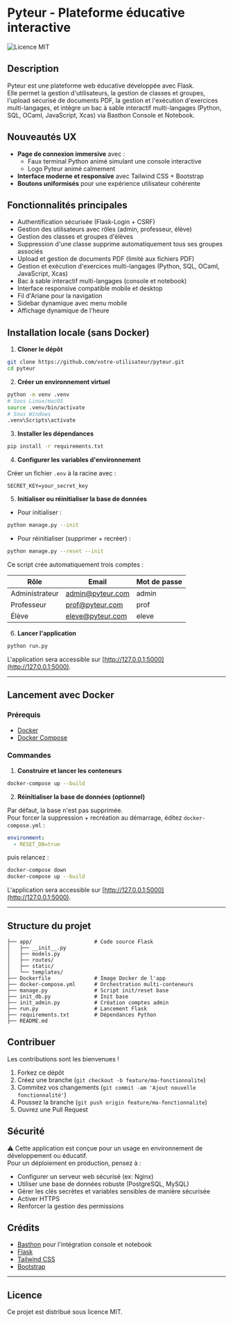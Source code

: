# Pyteur - Plateforme éducative interactive

![Licence MIT](https://img.shields.io/badge/Licence-MIT-green)

## Description
Pyteur est une plateforme web éducative développée avec Flask.  
Elle permet la gestion d'utilisateurs, la gestion de classes et groupes, l'upload sécurisé de documents PDF, la gestion et l'exécution d'exercices multi-langages, et intègre un bac à sable interactif multi-langages (Python, SQL, OCaml, JavaScript, Xcas) via Basthon Console et Notebook.

## Nouveautés UX
- **Page de connexion immersive** avec :
  - Faux terminal Python animé simulant une console interactive
  - Logo Pyteur animé calmement
- **Interface moderne et responsive** avec Tailwind CSS + Bootstrap
- **Boutons uniformisés** pour une expérience utilisateur cohérente

## Fonctionnalités principales
- Authentification sécurisée (Flask-Login + CSRF)
- Gestion des utilisateurs avec rôles (admin, professeur, élève)
- Gestion des classes et groupes d'élèves
- Suppression d'une classe supprime automatiquement tous ses groupes associés
- Upload et gestion de documents PDF (limité aux fichiers PDF)
- Gestion et exécution d'exercices multi-langages (Python, SQL, OCaml, JavaScript, Xcas)
- Bac à sable interactif multi-langages (console et notebook)
- Interface responsive compatible mobile et desktop
- Fil d'Ariane pour la navigation
- Sidebar dynamique avec menu mobile
- Affichage dynamique de l'heure

## Installation locale (sans Docker)

1. **Cloner le dépôt**
```bash
git clone https://github.com/votre-utilisateur/pyteur.git
cd pyteur
```

2. **Créer un environnement virtuel**
```bash
python -m venv .venv
# Sous Linux/macOS
source .venv/bin/activate
# Sous Windows
.venv\Scripts\activate
```

3. **Installer les dépendances**
```bash
pip install -r requirements.txt
```

4. **Configurer les variables d'environnement**

Créer un fichier `.env` à la racine avec :

```
SECRET_KEY=your_secret_key
```

5. **Initialiser ou réinitialiser la base de données**

- Pour initialiser :
```bash
python manage.py --init
```

- Pour réinitialiser (supprimer + recréer) :
```bash
python manage.py --reset --init
```

Ce script crée automatiquement trois comptes :

| Rôle           | Email                | Mot de passe |
|----------------|----------------------|--------------|
| Administrateur | admin@pyteur.com     | admin        |
| Professeur     | prof@pyteur.com      | prof         |
| Élève          | eleve@pyteur.com     | eleve        |

6. **Lancer l'application**
```bash
python run.py
```

L'application sera accessible sur [http://127.0.0.1:5000](http://127.0.0.1:5000).

---

## Lancement avec Docker

### Prérequis
- [Docker](https://www.docker.com/)
- [Docker Compose](https://docs.docker.com/compose/)

### Commandes

1. **Construire et lancer les conteneurs**
```bash
docker-compose up --build
```

2. **Réinitialiser la base de données (optionnel)**

Par défaut, la base n'est pas supprimée.  
Pour forcer la suppression + recréation au démarrage, éditez `docker-compose.yml` :

```yaml
environment:
  - RESET_DB=true
```

puis relancez :

```bash
docker-compose down
docker-compose up --build
```

L'application sera accessible sur [http://127.0.0.1:5000](http://127.0.0.1:5000).

---

## Structure du projet
```
├── app/                    # Code source Flask
│   ├── __init__.py
│   ├── models.py
│   ├── routes/
│   ├── static/
│   └── templates/
├── Dockerfile              # Image Docker de l'app
├── docker-compose.yml      # Orchestration multi-conteneurs
├── manage.py               # Script init/reset base
├── init_db.py              # Init base
├── init_admin.py           # Création comptes admin
├── run.py                  # Lancement Flask
├── requirements.txt        # Dépendances Python
├── README.md
```

## Contribuer

Les contributions sont les bienvenues !

1. Forkez ce dépôt
2. Créez une branche (`git checkout -b feature/ma-fonctionnalite`)
3. Commitez vos changements (`git commit -am 'Ajout nouvelle fonctionnalité'`)
4. Poussez la branche (`git push origin feature/ma-fonctionnalite`)
5. Ouvrez une Pull Request

## Sécurité

⚠️ Cette application est conçue pour un usage en environnement de développement ou éducatif.  
Pour un déploiement en production, pensez à :
- Configurer un serveur web sécurisé (ex: Nginx)
- Utiliser une base de données robuste (PostgreSQL, MySQL)
- Gérer les clés secrètes et variables sensibles de manière sécurisée
- Activer HTTPS
- Renforcer la gestion des permissions

## Crédits
- [Basthon](https://basthon.fr/) pour l'intégration console et notebook
- [Flask](https://flask.palletsprojects.com/)
- [Tailwind CSS](https://tailwindcss.com/)
- [Bootstrap](https://getbootstrap.com/)

---

## Licence
Ce projet est distribué sous licence MIT.
